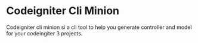 # Codeigniter Cli Minion

Codeigniter cli minion si a cli tool to help you generate controller and model for your codeingiter 3 projects.
